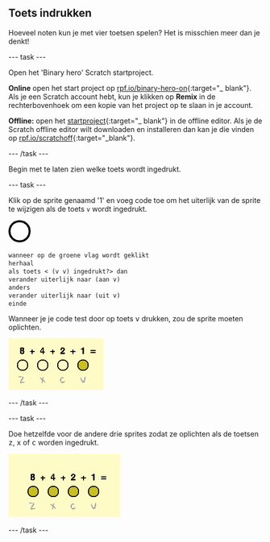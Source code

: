## Toets indrukken

Hoeveel noten kun je met vier toetsen spelen? Het is misschien meer dan je denkt!

\--- task \---

Open het 'Binary hero' Scratch startproject.

**Online** open het start project op [rpf.io/binary-hero-on](http://rpf.io/binary-hero-on){:target="_ blank"}. Als je een Scratch account hebt, kun je klikken op **Remix** in de rechterbovenhoek om een kopie van het project op te slaan in je account.

**Offline:** open het [startproject](http://rpf.io/p/en/binary-hero-go){:target="_ blank"} in de offline editor. Als je de Scratch offline editor wilt downloaden en installeren dan kan je die vinden op [rpf.io/scratchoff](http://rpf.io/scratchoff){:target="_blank"}.

\--- /task \---

Begin met te laten zien welke toets wordt ingedrukt.

\--- task \---

Klik op de sprite genaamd '1' en voeg code toe om het uiterlijk van de sprite te wijzigen als de toets `v` wordt ingedrukt.

![uiterlijk](images/1.png)

```blocks3
wanneer op de groene vlag wordt geklikt
herhaal
als toets < (v v) ingedrukt?> dan
verander uiterlijk naar (aan v)
anders
verander uiterlijk naar (uit v)
einde
```

Wanneer je je code test door op toets <kbd>v</kbd> drukken, zou de sprite moeten oplichten.

![De v toets testen](images/1-test.png)

\--- /task \---

\--- task \---

Doe hetzelfde voor de andere drie sprites zodat ze oplichten als de toetsen <kbd>z</kbd>, <kbd>x</kbd> of <kbd>c</kbd> worden ingedrukt.

![Alle toetsen ingedrukt](images/all-key-presses.png)

\--- /task \---